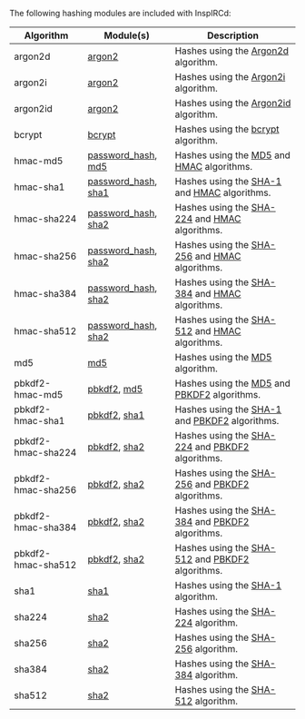 <!-- This file contains a page fragment. Any changes will affect all pages that include it. -->

The following hashing modules are included with InspIRCd:

Algorithm          | Module(s)                                                          | Description
------------------ | ------------------------------------------------------------------ | -----------
argon2d            | [argon2](/4/modules/argon2)                                        | Hashes using the [Argon2d](https://en.wikipedia.org/wiki/Argon2) algorithm.
argon2i            | [argon2](/4/modules/argon2)                                        | Hashes using the [Argon2i](https://en.wikipedia.org/wiki/Argon2) algorithm.
argon2id           | [argon2](/4/modules/argon2)                                        | Hashes using the [Argon2id](https://en.wikipedia.org/wiki/Argon2) algorithm.
bcrypt             | [bcrypt](/4/modules/bcrypt)                                        | Hashes using the [bcrypt](https://en.wikipedia.org/wiki/Bcrypt) algorithm.
hmac-md5           | [password_hash](/4/modules/password_hash), [md5](/4/modules/md5)   | Hashes using the [MD5](https://en.wikipedia.org/wiki/MD5) and [HMAC](https://en.wikipedia.org/wiki/HMAC) algorithms.
hmac-sha1          | [password_hash](/4/modules/password_hash), [sha1](/4/modules/sha1) | Hashes using the [SHA-1](https://en.wikipedia.org/wiki/SHA-1) and [HMAC](https://en.wikipedia.org/wiki/HMAC) algorithms.
hmac-sha224        | [password_hash](/4/modules/password_hash), [sha2](/4/modules/sha2) | Hashes using the [SHA-224](https://en.wikipedia.org/wiki/SHA-2) and [HMAC](https://en.wikipedia.org/wiki/HMAC) algorithms.
hmac-sha256        | [password_hash](/4/modules/password_hash), [sha2](/4/modules/sha2) | Hashes using the [SHA-256](https://en.wikipedia.org/wiki/SHA-2) and [HMAC](https://en.wikipedia.org/wiki/HMAC) algorithms.
hmac-sha384        | [password_hash](/4/modules/password_hash), [sha2](/4/modules/sha2) | Hashes using the [SHA-384](https://en.wikipedia.org/wiki/SHA-2) and [HMAC](https://en.wikipedia.org/wiki/HMAC) algorithms.
hmac-sha512        | [password_hash](/4/modules/password_hash), [sha2](/4/modules/sha2) | Hashes using the [SHA-512](https://en.wikipedia.org/wiki/SHA-2) and [HMAC](https://en.wikipedia.org/wiki/HMAC) algorithms.
md5                | [md5](/4/modules/md5)                                              | Hashes using the [MD5](https://en.wikipedia.org/wiki/MD5) algorithm.
pbkdf2-hmac-md5    | [pbkdf2](/4/modules/pbkdf2), [md5](/4/modules/md5)                 | Hashes using the [MD5](https://en.wikipedia.org/wiki/MD5) and [PBKDF2](https://en.wikipedia.org/wiki/PBKDF2) algorithms.
pbkdf2-hmac-sha1   | [pbkdf2](/4/modules/pbkdf2), [sha1](/4/modules/sha1)               | Hashes using the [SHA-1](https://en.wikipedia.org/wiki/SHA-1) and [PBKDF2](https://en.wikipedia.org/wiki/PBKDF2) algorithms.
pbkdf2-hmac-sha224 | [pbkdf2](/4/modules/pbkdf2), [sha2](/4/modules/sha2)               | Hashes using the [SHA-224](https://en.wikipedia.org/wiki/SHA-2) and [PBKDF2](https://en.wikipedia.org/wiki/PBKDF2) algorithms.
pbkdf2-hmac-sha256 | [pbkdf2](/4/modules/pbkdf2), [sha2](/4/modules/sha2)               | Hashes using the [SHA-256](https://en.wikipedia.org/wiki/SHA-2) and [PBKDF2](https://en.wikipedia.org/wiki/PBKDF2) algorithms.
pbkdf2-hmac-sha384 | [pbkdf2](/4/modules/pbkdf2), [sha2](/4/modules/sha2)               | Hashes using the [SHA-384](https://en.wikipedia.org/wiki/SHA-2) and [PBKDF2](https://en.wikipedia.org/wiki/PBKDF2) algorithms.
pbkdf2-hmac-sha512 | [pbkdf2](/4/modules/pbkdf2), [sha2](/4/modules/sha2)               | Hashes using the [SHA-512](https://en.wikipedia.org/wiki/SHA-2) and [PBKDF2](https://en.wikipedia.org/wiki/PBKDF2) algorithms.
sha1               | [sha1](/4/modules/sha1)                                            | Hashes using the [SHA-1](https://en.wikipedia.org/wiki/SHA-1) algorithm.
sha224             | [sha2](/4/modules/sha2)                                            | Hashes using the [SHA-224](https://en.wikipedia.org/wiki/SHA-2) algorithm.
sha256             | [sha2](/4/modules/sha2)                                            | Hashes using the [SHA-256](https://en.wikipedia.org/wiki/SHA-2) algorithm.
sha384             | [sha2](/4/modules/sha2)                                            | Hashes using the [SHA-384](https://en.wikipedia.org/wiki/SHA-2) algorithm.
sha512             | [sha2](/4/modules/sha2)                                            | Hashes using the [SHA-512](https://en.wikipedia.org/wiki/SHA-2) algorithm.
